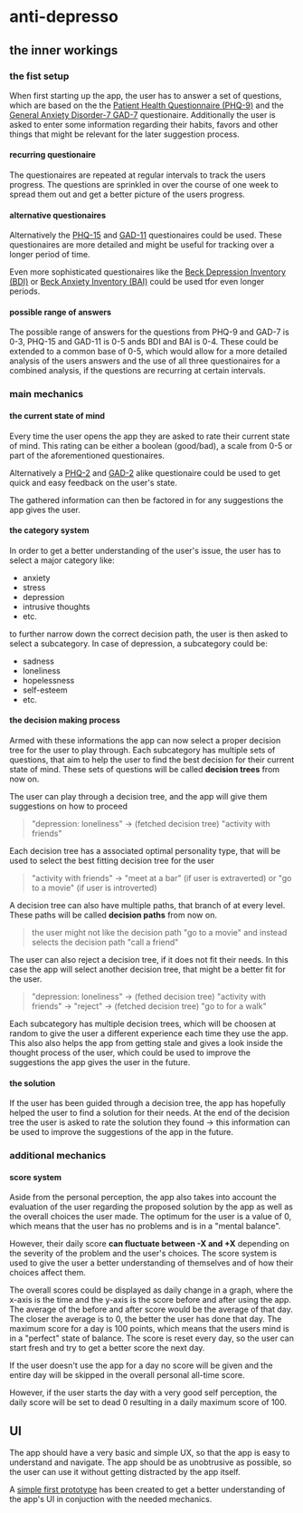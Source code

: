 # anti-depresso
## the inner workings
### the fist setup
When first starting up the app, the user has to answer a set of questions, which are based on the the [Patient Health Questionnaire (PHQ-9)](https://en.wikipedia.org/wiki/Patient_Health_Questionnaire) and the [General Anxiety Disorder-7 GAD-7](https://en.wikipedia.org/wiki/GAD-7) questionaire. Additionally the user is asked to enter some information regarding their habits, favors and other things that might be relevant for the later suggestion process. 

#### recurring questionaire
The questionaires are repeated at regular intervals to track the users progress. The questions are sprinkled in over the course of one week to spread them out and get a better picture of the users progress.

#### alternative questionaires
Alternatively the [PHQ-15](https://en.wikipedia.org/wiki/Patient_Health_Questionnaire) and [GAD-11](https://en.wikipedia.org/wiki/GAD-7) questionaires could be used. These questionaires are more detailed and might be useful for tracking over a longer period of time.

Even more sophisticated questionaires like the [Beck Depression Inventory (BDI)](https://en.wikipedia.org/wiki/Beck_Depression_Inventory) or [Beck Anxiety Inventory (BAI)](https://en.wikipedia.org/wiki/Beck_Anxiety_Inventory) could be used tfor even longer periods.

#### possible range of answers
The possible range of answers for the questions from PHQ-9 and GAD-7 is 0-3, PHQ-15 and GAD-11 is 0-5 ands BDI and BAI is 0-4. These could be extended to a common base of 0-5, which would allow for a more detailed analysis of the users answers and the use of all three questionaires for a combined analysis, if the questions are recurring at certain intervals.

### main mechanics
#### the current state of mind
Every time the user opens the app they are asked to rate their current state of mind. This rating can be either a boolean (good/bad), a scale from 0-5 or part of the aforementioned questionaires. 

Alternatively a [PHQ-2](https://de.wikipedia.org/wiki/PHQ-2) and [GAD-2](https://de.wikipedia.org/wiki/GAD-2) alike questionaire could be used to get quick and easy feedback on the user's state.

The gathered information can then be factored in for any suggestions the app gives the user.

#### the category system
In order to get a better understanding of the user's issue, the user has to select a major category like:
- anxiety
- stress
- depression
- intrusive thoughts
- etc.

to further narrow down the correct decision path, the user is then asked to select a subcategory. In case of depression, a subcategory could be:
- sadness
- loneliness
- hopelessness
- self-esteem
- etc.

#### the decision making process
Armed with these informations the app can now select a proper decision tree for the user to play through. Each subcategory has multiple sets of questions, that aim to help the user to find the best decision for their current state of mind. These sets of questions will be called **decision trees** from now on.

The user can play through a decision tree, and the app will give them suggestions on how to proceed

> "depression: loneliness" -> (fetched decision tree) "activity with friends"

Each decision tree has a associated optimal personality type, that will be used to select the best fitting decision tree for the user

> "activity with friends" -> "meet at a bar" (if user is extraverted) or "go to a movie" (if user is introverted)

A decision tree can also have multiple paths, that branch of at every level. These paths will be called **decision paths** from now on.

> the user might not like the decision path "go to a movie" and instead selects the decision path "call a friend"

The user can also reject a decision tree, if it does not fit their needs. In this case the app will select another decision tree, that might be a better fit for the user.

> "depression: loneliness" -> (fethed decision tree) "activity with friends" -> "reject" -> (fetched decision tree) "go to for a walk"

Each subcategory has multiple decision trees, which will be choosen at random to give the user a different experience each time they use the app. This also also helps the app from getting stale and gives a look inside the thought process of the user, which could be used to improve the suggestions the app gives the user in the future.

#### the solution
If the user has been guided through a decision tree, the app has hopefully helped the user to find a solution for their needs. At the end of the decision tree the user is asked to rate the solution they found -> this information can be used to improve the suggestions of the app in the future.

### additional mechanics
#### score system
Aside from the personal perception, the app also takes into account the evaluation of the user regarding the proposed solution by the app as well as the overall choices the user made. The optimum for the user is a value of 0, which means that the user has no problems and is in a "mental balance".

However, their daily score **can fluctuate between -X and +X** depending on the severity of the problem and the user's choices. The score system is used to give the user a better understanding of themselves and of how their choices affect them.

The overall scores could be displayed as daily change in a graph, where the x-axis is the time and the y-axis is the score before and after using the app. The average of the before and after score would be the average of that day. The closer the average is to 0, the better the user has done that day. The maximum score for a day is 100 points, which means that the users mind is in a "perfect" state of balance. The score is reset every day, so the user can start fresh and try to get a better score the next day.

If the user doesn't use the app for a day no score will be given and the entire day will be skipped in the overall personal all-time score.

However, if the user starts the day with a very good self perception, the daily score will be set to dead 0 resulting in a daily maximum score of 100.

## UI
The app should have a very basic and simple UX, so that the app is easy to understand and navigate. The app should be as unobtrusive as possible, so the user can use it without getting distracted by the app itself.

A [simple first prototype](https://design.penpot.app/#/view/76981dd7-ec3b-802f-8001-902752e26aa1?page-id=76981dd7-ec3b-802f-8001-902752e26aa2&section=interactions&index=0&share-id=76981dd7-ec3b-802f-8001-93124dab8dd3) has been created to get a better understanding of the app's UI in conjuction with the needed mechanics.